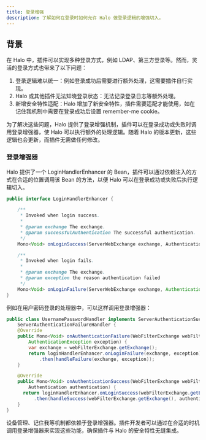 ```yaml
---
title: 登录增强
description: 了解如何在登录时如何允许 Halo 做登录逻辑的增强切入。
---
```


## 背景

在 Halo 中，插件可以实现多种登录方式，例如 LDAP、第三方登录等。然而，灵活的登录方式也带来了以下问题：

1. 登录逻辑难以统一：例如登录成功后需要进行额外处理，这需要插件自行实现。
2. Halo 或其他插件无法知晓登录状态：无法记录登录日志等额外处理。
3. 新增安全特性适配：Halo 增加了新安全特性，插件需要适配才能使用，如在记住我机制中需要在登录成功后设置 remember-me cookie。

为了解决这些问题，Halo 提供了登录增强机制，插件可以在登录成功或失败时调用登录增强器，使 Halo 可以执行额外的处理逻辑。随着 Halo 的版本更新，这些逻辑也会更新，而插件无需做任何修改。

### 登录增强器

Halo 提供了一个 LoginHandlerEnhancer 的 Bean，插件可以通过依赖注入的方式在合适的位置调用该 Bean 的方法，以便 Halo 可以在登录成功或失败后执行逻辑切入。

```java
public interface LoginHandlerEnhancer {

    /**
     * Invoked when login success.
     *
     * @param exchange The exchange.
     * @param successfulAuthentication The successful authentication.
     */
    Mono<Void> onLoginSuccess(ServerWebExchange exchange, Authentication successfulAuthentication);

    /**
     * Invoked when login fails.
     *
     * @param exchange The exchange.
     * @param exception the reason authentication failed
     */
    Mono<Void> onLoginFailure(ServerWebExchange exchange, AuthenticationException exception);
}
```

例如在用户密码登录的处理器中，可以这样调用登录增强器：

```java
public class UsernamePasswordHandler implements ServerAuthenticationSuccessHandler,
    ServerAuthenticationFailureHandler {
    @Override
    public Mono<Void> onAuthenticationFailure(WebFilterExchange webFilterExchange,
        AuthenticationException exception) {
        var exchange = webFilterExchange.getExchange();
        return loginHandlerEnhancer.onLoginFailure(exchange, exception)
            .then(handleFailure(exchange, exception));
    }

    @Override
    public Mono<Void> onAuthenticationSuccess(WebFilterExchange webFilterExchange,
        Authentication authentication) {
      return loginHandlerEnhancer.onLoginSuccess(webFilterExchange.getExchange(), authentication)
          .then(handleSuccess(webFilterExchange.getExchange(), authentication);
    }
}
```

设备管理、记住我等机制都依赖于登录增强器。插件开发者可以通过在合适的时机调用登录增强器来实现这些功能，确保插件与 Halo 的安全特性无缝集成。
